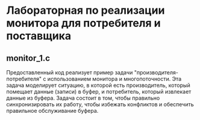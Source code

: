 <h1>
Лабораторная по реализации монитора для потребителя и поставщика 
</h1>

<h2>monitor_1.c</h2> 
Предоставленный код реализует пример задачи "производителя-потребителя" с использованием монитора и многопоточности. Эта задача моделирует ситуацию, в которой есть производитель, который помещает данные (записи) в буфер, и потребитель, который извлекает данные из буфера. Задача состоит в том, чтобы правильно синхронизировать их работу, чтобы избежать конфликтов и обеспечить правильное обслуживание буфера.